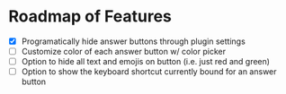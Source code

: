 # Roadmap of Features
- [x] Programatically hide answer buttons through plugin settings
- [ ] Customize color of each answer button w/ color picker
- [ ] Option to hide all text and emojis on button (i.e. just red and green)
- [ ] Option to show the keyboard shortcut currently bound for an answer button
